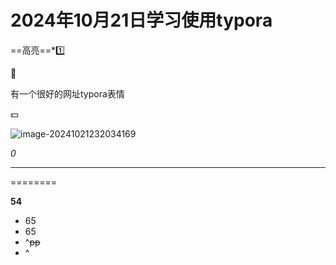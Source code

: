 # 2024年10月21日学习使用typora

==高亮==*:one:

:red_circle:

有一个很好的网址typora表情

:dollar:

![image-20241021232034169](C:\Users\a1551\AppData\Roaming\Typora\typora-user-images\image-20241021232034169.png)



*0*

---

========

**54**

+ 65
+ 65
+ ^~~pp~~
+ ^